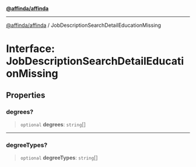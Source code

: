 [**@affinda/affinda**](../README.md)

***

[@affinda/affinda](../globals.md) / JobDescriptionSearchDetailEducationMissing

# Interface: JobDescriptionSearchDetailEducationMissing

## Properties

### degrees?

> `optional` **degrees**: `string`[]

***

### degreeTypes?

> `optional` **degreeTypes**: `string`[]
